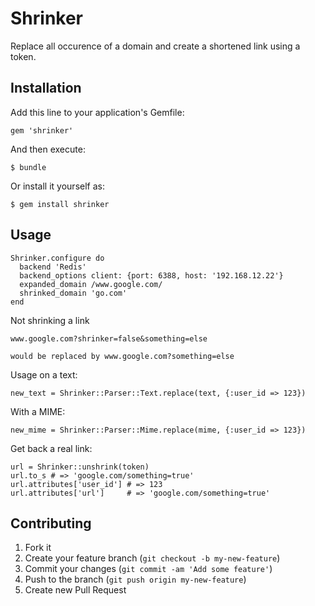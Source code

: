 # Shrinker

Replace all occurence of a domain and create a shortened link using a token.

## Installation

Add this line to your application's Gemfile:

    gem 'shrinker'

And then execute:

    $ bundle

Or install it yourself as:

    $ gem install shrinker

## Usage


    Shrinker.configure do
      backend 'Redis'
      backend_options client: {port: 6388, host: '192.168.12.22'}
      expanded_domain /www.google.com/
      shrinked_domain 'go.com'
    end

Not shrinking a link

    www.google.com?shrinker=false&something=else 

    would be replaced by www.google.com?something=else

Usage on a text:

    new_text = Shrinker::Parser::Text.replace(text, {:user_id => 123})

With a MIME:

    new_mime = Shrinker::Parser::Mime.replace(mime, {:user_id => 123})

Get back a real link:

    url = Shrinker::unshrink(token)
    url.to_s # => 'google.com/something=true'
    url.attributes['user_id'] # => 123
    url.attributes['url']     # => 'google.com/something=true'

## Contributing

1. Fork it
2. Create your feature branch (`git checkout -b my-new-feature`)
3. Commit your changes (`git commit -am 'Add some feature'`)
4. Push to the branch (`git push origin my-new-feature`)
5. Create new Pull Request
